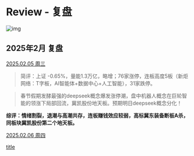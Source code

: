 # Review - 复盘

![img](2025年/img/12.png)

## 2025年2月 复盘

[2025.02.05 周三](2025年/2月.md#2月5日-周三) 

> 简评：上证 -0.65%，量能1.3万亿，略增；76家涨停，连板高度5板（新炬网络：T字板，AI智能体+数据中心+人工智能），31家跌停。

>春节假期发酵最强的deepseek概念爆发涨停潮，盘中机器人概念在巨轮智能的领涨下局部回流，冀凯股份地天板。预期明日deepseek概念分化！

**综评：情绪割裂，退潮与高潮共存，连板赚钱效应较弱，高标冀东装备断板A杀，同板块冀凯股份第二个地天板。**

[2025.02.06 周四](2025年/2月.md#2月6日-周四)


[title](./dir/file.md#title)
